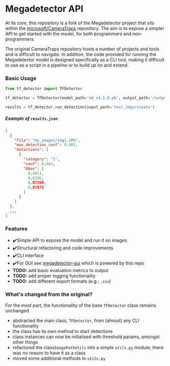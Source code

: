 # Megadetector API

At its core, this repository is a fork of the Megadetector project that sits within
the [microsoft/CameraTraps](https://github.com/microsoft/CameraTraps) repository.
The aim is to expose a simpler API to get started with the model, for both 
programmers and non-programmers. 

The original CameraTraps repository hosts a number of projects and tools and is 
difficult to navigate. In addition, the code provided for running the 
Megadetector model is designed specifically as a CLI tool, making it difficult 
to use as a script in a pipeline or to build up on and extend.

### Basic Usage

```python
from tf_detector import TFDetector

tf_detector = TFDetector(model_path='md_v4.1.0.pb', output_path='/output')

results = tf_detector.run_detection(input_path='test_imgs/stoats')

```

##### Example of `results.json`
```json
[
  {
    "file": "my_images/img1.JPG",
    "max_detection_conf": 0.981,
    "detections": [
      {
        "category": "1",
        "conf": 0.981,
        "bbox": [
          0.4011,
          0.6796,
          0.07269,
          0.07873
        ]
      }
    ]
  },
  ...
]
```


### Features

- ✔️Simple API to expose the model and run it on images
- ✔️Structural refactoring and code improvements
- ✔️CLI interface
- ✔️For GUI see [megadetector-gui](https://github.com/petargyurov/megadetector-gui) which is powered by this repo
- **TODO:** add basic evaluation metrics to output
- **TODO:** add proper logging functionality
- **TODO:** add different export formats (e.g.: `.csv`)


### What's changed from the original?

For the most part, the functionality of the base `TFDetector` class remains
unchanged.

- abstracted the main class, `TFDetector`, from (almost) any CLI functionality
- the class has its own method to start detections
- class instances can now be initialised with threshold params, amongst other things
- refactored the class`ImagePathUtils` into a simple `utils.py` module; 
there was no reason to have it as a class
- moved some additional methods to `utils.py`
